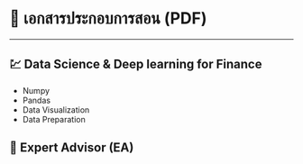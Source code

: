 # 📖 เอกสารประกอบการสอน (PDF)
----------------------------------
## 💹 Data Science & Deep learning for Finance
- Numpy<br>
- Pandas <br>
- Data Visualization <br>
- Data Preparation <br>
## 🎯 Expert Advisor (EA)

